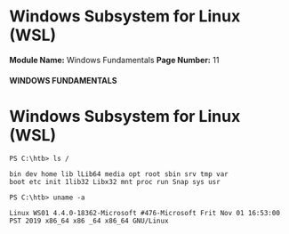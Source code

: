 <!--
 // Platform: Academy
// URL: https://academy.hackthebox.com/module/49/section/464
// Platform Version: V1
// Module ID: 49
// Module Name: Windows Fundamentals
// Module Difficulty: Fundamental
// Section ID: 464
// Section Title: Windows Subsystem for Linux (WSL)
// Page Title: Windows Fundamentals
// Page Number: 11
-->

# Windows Subsystem for Linux (WSL)

**Module Name:** Windows Fundamentals **Page Number:** 11

#### WINDOWS FUNDAMENTALS

# Windows Subsystem for Linux (WSL)

``` powershell-session
PS C:\htb> ls /

bin dev home lib lLib64 media opt root sbin srv tmp var
boot etc init 1lib32 Libx32 mnt proc run Snap sys usr
```

``` powershell-session
PS C:\htb> uname -a

Linux WS01 4.4.0-18362-Microsoft #476-Microsoft Frit Nov 01 16:53:00
PST 2019 x86_64 x86 _64 x86_64 GNU/Linux
```

####